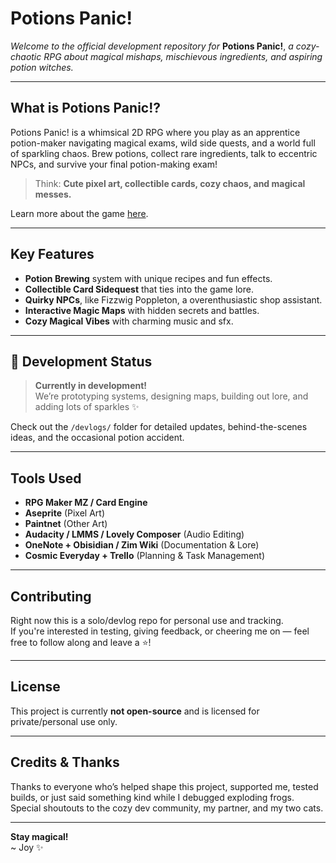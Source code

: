 # Potions Panic!

*Welcome to the official development repository for* **Potions Panic!**, *a cozy-chaotic RPG about magical mishaps, mischievous ingredients, and aspiring potion witches.*

---

## What is Potions Panic!?

Potions Panic! is a whimsical 2D RPG where you play as an apprentice potion-maker navigating magical exams, wild side quests, and a world full of sparkling chaos. Brew potions, collect rare ingredients, talk to eccentric NPCs, and survive your final potion-making exam!

> Think: **Cute pixel art, collectible cards, cozy chaos, and magical messes.**

Learn more about the game [here](https://wiki.15.gay/doku.php?id=potions_panic).

---

##  Key Features

-  **Potion Brewing** system with unique recipes and fun effects.
-  **Collectible Card Sidequest** that ties into the game lore.
-  **Quirky NPCs**, like Fizzwig Poppleton, a overenthusiastic shop assistant.
-  **Interactive Magic Maps** with hidden secrets and battles.
-  **Cozy Magical Vibes** with charming music and sfx.

---

## 🚧 Development Status

> **Currently in development!**  
We’re prototyping systems, designing maps, building out lore, and adding lots of sparkles ✨

Check out the `/devlogs/` folder for detailed updates, behind-the-scenes ideas, and the occasional potion accident.


---

## Tools Used

- **RPG Maker MZ / Card Engine**
- **Aseprite** (Pixel Art)
- **Paintnet** (Other Art)
- **Audacity / LMMS / Lovely Composer** (Audio Editing)
- **OneNote + Obisidian / Zim Wiki** (Documentation & Lore)
- **Cosmic Everyday + Trello** (Planning & Task Management)

---

##  Contributing

Right now this is a solo/devlog repo for personal use and tracking.  
If you're interested in testing, giving feedback, or cheering me on — feel free to follow along and leave a ⭐!

---

##  License

This project is currently **not open-source** and is licensed for private/personal use only.

---

##  Credits & Thanks

Thanks to everyone who’s helped shape this project, supported me, tested builds, or just said something kind while I debugged exploding frogs.  
Special shoutouts to the cozy dev community, my partner, and my two cats. 

---

**Stay magical!**  
~ Joy ✨  
